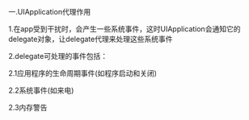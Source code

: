 一.UIApplication代理作用

1.在app受到干扰时，会产生一些系统事件，这时UIApplication会通知它的delegate对象，让delegate代理来处理这些系统事件

2.delegate可处理的事件包括：

2.1应用程序的生命周期事件(如程序启动和关闭)

2.2系统事件(如来电)

2.3内存警告